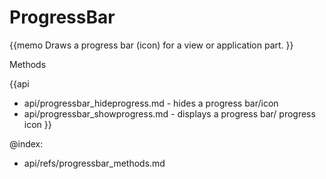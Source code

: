 ProgressBar 
=============

{{memo Draws a progress bar (icon) for a view or application part. }}



<div class='h2'>Methods</div>

{{api
- api/progressbar_hideprogress.md - hides a progress bar/icon
- api/progressbar_showprogress.md - displays a progress bar/ progress icon
}}





@index:
- api/refs/progressbar_methods.md

